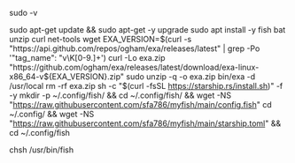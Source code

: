 
sudo -v


sudo apt-get update && sudo apt-get -y upgrade 
sudo apt install -y fish bat unzip curl net-tools wget
EXA_VERSION=$(curl -s "https://api.github.com/repos/ogham/exa/releases/latest" | grep -Po '"tag_name": "v\K[0-9.]+')
curl -Lo exa.zip "https://github.com/ogham/exa/releases/latest/download/exa-linux-x86_64-v${EXA_VERSION}.zip"
sudo unzip -q -o exa.zip bin/exa -d /usr/local
rm -rf exa.zip
sh -c "$(curl -fsSL https://starship.rs/install.sh)" -f -y
mkdir -p ~/.config/fish/ && cd ~/.config/fish/ && wget -NS "https://raw.githubusercontent.com/sfa786/myfish/main/config.fish"
cd ~/.config/ && wget -NS "https://raw.githubusercontent.com/sfa786/myfish/main/starship.toml"  && cd ~/.config/fish 


chsh
/usr/bin/fish
